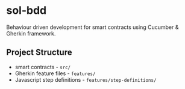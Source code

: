 # sol-bdd
Behaviour driven development for smart contracts using Cucumber & Gherkin framework.

## Project Structure
- smart contracts - `src/`
- Gherkin feature files - `features/`
- Javascript step definitions - `features/step-definitions/`
